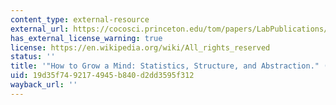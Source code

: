 ```yaml
---
content_type: external-resource
external_url: https://cocosci.princeton.edu/tom/papers/LabPublications/GrowMind.pdf
has_external_license_warning: true
license: https://en.wikipedia.org/wiki/All_rights_reserved
status: ''
title: '"How to Grow a Mind: Statistics, Structure, and Abstraction." (PDF)'
uid: 19d35f74-9217-4945-b840-d2dd3595f312
wayback_url: ''
---
```

